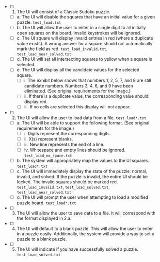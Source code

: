 - [ ] 1. The UI will consist of a Classic Sudoku puzzle.
    - [ ] a. The UI will disable the squares that have an initial value for a given puzzle. `test_load.txt`
    - [ ] b. The UI will allow the user to enter in a single digit to all initially open squares on the board. Invalid keystrokes will be ignored.
    - [ ] c. The UI square will display invalid entries in red (where a duplicate value exists). A wrong answer for a square should not automatically mark the field as red. `test_load_invalid.txt`, `test_load_near_solved.txt`
    - [ ] d. The UI will set all intersecting squares to yellow when a square is selected.
    - [ ] e. The UI will display all the candidate values for the selected square. 
        - [ ] i. The exhibit below shows that numbers 1, 2, 5, 7, and 8 are still candidate numbers. Numbers 3, 4, 6, and 9 have been eliminated. (See original requirements for the image.)
        - [ ] ii. If there is a duplicate value, the corresponding value should display red.
        - [ ] iii. If no cells are selected this display will not appear.
- [ ] 2. The UI will allow the user to load data from a file. `test_load*.txt`
    - [ ] a. The UI will be able to support the following format. (See original requirements for the image.)
        - [ ] i. Digits represent the corresponding digits. 
        - [ ] ii. X(s) represent blanks.
        - [ ] iii. New line represents the end of a line.
        - [ ] iv. Whitespace and empty lines should be ignored. `test_load_no_space.txt`
    - [ ] b. The system will appropriately map the values to the UI squares. `test_load*.txt`
    - [ ] c. The UI will immediately display the state of the puzzle: normal, invalid, and solved. If the puzzle is invalid, the entire UI should be locked. The invalid squares should be marked red. `test_load_invalid.txt`, `test_load_solved.txt`, `test_load_near_solved.txt`
    - [ ] d. The UI will prompt the user when attempting to load a modified puzzle board. `test_load*.txt`
- [ ] 3. The UI will allow the user to save data to a file. It will correspond with the format displayed in 2.a.
- [ ] 4. The UI will default to a blank puzzle. This will allow the user to enter in a puzzle easily. Additionally, the system will provide a way to set a puzzle to a blank puzzle.
- [ ] 5. The UI will indicate if you have successfully solved a puzzle. `test_load_solved.txt`
